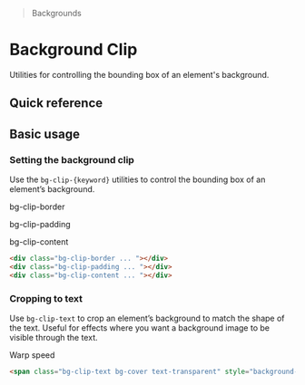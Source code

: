 > Backgrounds

# Background Clip

Utilities for controlling the bounding box of an element's background.

## Quick reference

<qr-table />

## Basic usage

### Setting the background clip
Use the `bg-clip-{keyword}` utilities to control the bounding box of an element’s background.

<container>
  <div class="flex flex-col sm:flex-row items-center justify-center gap-32">
    <div class="flex flex-col items-center shrink-0">
      <p class="pd-text-slate-500 pd-font-mono text-center mb-16 dark:pd-text-slate-400">bg-clip-border</p>
      <div class="w-80 h-80 bg-clip-border p-16 rounded-8 pd-shadow-lg pd-bg-indigo-500 border-4 pd-border-white/50 border-dashed pd-font-mono pd-font-extrabold pd-text-sm pd-text-white flex justify-center items-center"></div>
    </div>
    <div class="flex flex-col items-center shrink-0">
      <p class="pd-text-slate-500 pd-font-mono text-center mb-16 dark:pd-text-slate-400">bg-clip-padding</p>
      <div class="w-80 h-80 bg-clip-padding p-16 rounded-8 pd-shadow-lg pd-bg-indigo-500 border-4 pd-border-indigo-500/50 border-dashed pd-font-mono pd-font-extrabold pd-text-sm pd-text-white flex justify-center items-center"></div>
    </div>
    <div class="flex flex-col items-center shrink-0">
      <p class="pd-text-slate-500 pd-font-mono text-center mb-16 dark:pd-text-slate-400">bg-clip-content</p>
      <div class="w-80 h-80 bg-clip-content p-16 rounded-8 pd-bg-indigo-500 border-4 pd-border-indigo-500/50 border-dashed pd-font-mono pd-font-extrabold pd-text-sm pd-text-white flex justify-center items-center"></div>
    </div>
  </div>
</container>

```html
<div class="bg-clip-border ... "></div>
<div class="bg-clip-padding ... "></div>
<div class="bg-clip-content ... "></div>
```

### Cropping to text
Use `bg-clip-text` to crop an element’s background to match the shape of the text. Useful for effects where you want a background image to be visible through the text.

<container>
  <div class="pd-text-5xl pd-font-extrabold text-center">
    <span class="bg-clip-text bg-cover pd-text-transparent" style="background-image:url(office-warping.png); background-position: center -280px; ">
      Warp speed
    </span>
  </div>
</container>

```html
<span class="bg-clip-text bg-cover text-transparent" style="background-image:url(...);">
```


